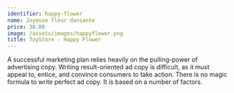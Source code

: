 ```yaml
---
identifier: happy-flower
name: Joyeuse fleur dansante
price: 38.00
image: /assets/images/happyflower.png
title: ToyStore - Happy Flower
---
```

A successful marketing plan relies heavily on the pulling-power of advertising copy. Writing result-oriented ad copy is difficult, as it must appeal to, entice, and convince consumers to take action. There is no magic formula to write perfect ad copy. It is based on a number of factors.
